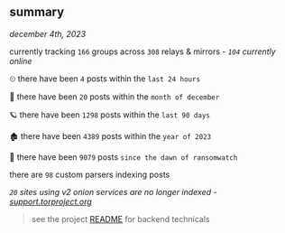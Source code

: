 
## summary
_december 4th, 2023_

currently tracking `166` groups across `308` relays & mirrors - _`104` currently online_

⏲ there have been `4` posts within the `last 24 hours`

🦈 there have been `20` posts within the `month of december`

🪐 there have been `1298` posts within the `last 90 days`

🏚 there have been `4389` posts within the `year of 2023`

🦕 there have been `9079` posts `since the dawn of ransomwatch`

there are `98` custom parsers indexing posts

_`20` sites using v2 onion services are no longer indexed - [support.torproject.org](https://support.torproject.org/onionservices/v2-deprecation/)_

> see the project [README](https://github.com/joshhighet/ransomwatch#ransomwatch--) for backend technicals
